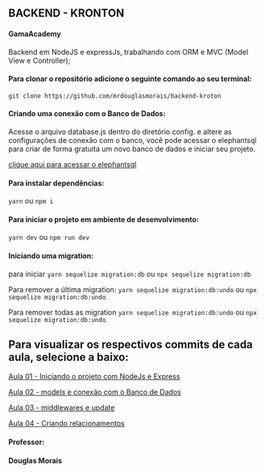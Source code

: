 ## BACKEND - KRONTON

#### GamaAcademy

Backend em NodeJS e expressJs, trabalhando com ORM e MVC (Model View e Controller);

#### Para clonar o repositório adicione o seguinte comando ao seu terminal:
`git clone https://github.com/mrdouglasmorais/backend-kroton`

#### Criando uma conexão com o Banco de Dados:
Acesse o arquivo database.js dentro do diretório config.
e altere as configurações de conexão com o banco, você pode acessar o elephantsql para criar de forma gratuita um novo banco de dados e iniciar seu projeto.

[clique aqui para acessar o elephantsql](https://www.elephantsql.com/)

#### Para instalar dependências:
`yarn` ou `npm i`

#### Para iniciar o projeto em ambiente de desenvolvimento:
`yarn dev` ou `npm run dev`

#### Iniciando uma migration: 
para iniciar `yarn sequelize migration:db` ou `npx sequelize migration:db`
<br>

Para remover a última migration: `yarn sequelize migration:db:undo` ou `npx sequelize migration:db:undo`
<br>

Para remover todas as migration `yarn sequelize migration:db:undo` ou `npx sequelize migration:db:undo`
<br>

## Para visualizar os respectivos commits de cada aula, selecione a baixo:
[Aula 01 - Iniciando o projeto com NodeJs e Express](https://github.com/mrdouglasmorais/backend-kroton/tree/34443a11c9c06b55197168c52226d42e22f47eca)

[Aula 02 - models e conexão com o Banco de Dados](https://github.com/mrdouglasmorais/backend-kroton/tree/ea7fabfc0b57d7eac26bad2544e16eb6eb6bbdfa)

[Aula 03 - middlewares e update](https://github.com/mrdouglasmorais/backend-kroton/tree/332374093a272e2830955dadeb951cf9745508b3)

[Aula 04 - Criando relacionamentos](https://github.com/mrdouglasmorais/backend-kroton/commit/1c19e3fe35b0759328eaae12093d735ad3511cb9)


#### Professor:
#### Douglas Morais